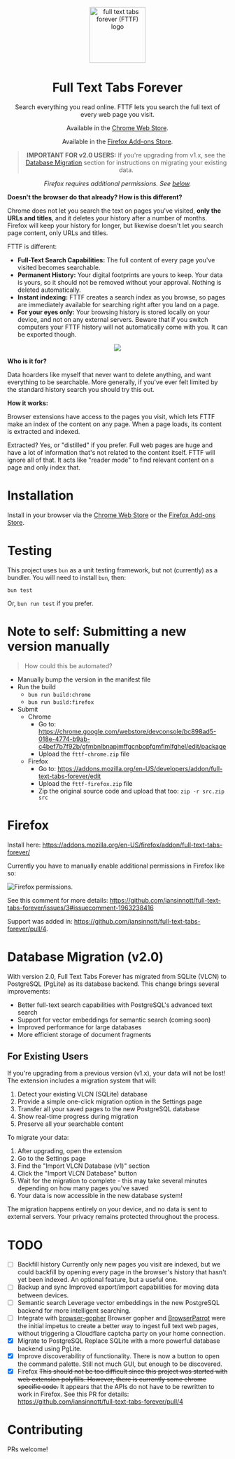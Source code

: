 <!-- display a screenshot -->
<div align="center">

[<img src="src/assets/icon-1.png" alt="full text tabs forever (FTTF) logo" width=128>](https://chrome.google.com/webstore/detail/full-text-tabs-forever/gfmbnlbnapjmffgcnbopfgmflmlfghel)<br>

# Full Text Tabs Forever

Search everything you read online. FTTF lets you search the full text of every web page you visit.

Available in the [Chrome Web Store](https://chrome.google.com/webstore/detail/full-text-tabs-forever/gfmbnlbnapjmffgcnbopfgmflmlfghel).

Available in the [Firefox Add-ons Store](https://addons.mozilla.org/en-US/firefox/addon/full-text-tabs-forever/).

> **IMPORTANT FOR v2.0 USERS:** If you're upgrading from v1.x, see the [Database Migration](#database-migration-v20) section for instructions on migrating your existing data.

_Firefox requires additional permissions. See [below](#firefox)._

</div>

**Doesn't the browser do that already? How is this different?**

Chrome does not let you search the text on pages you've visited, **only the URLs and titles**, and it deletes your history after a number of months. Firefox will keep your history for longer, but likewise doesn't let you search page content, only URLs and titles.


FTTF is different:

- **Full-Text Search Capabilities:** The full content of every page you've visited becomes searchable.
- **Permanent History:** Your digital footprints are yours to keep. Your data is yours, so it should not be removed without your approval. Nothing is deleted automatically.
- **Instant indexing:** FTTF creates a search index as you browse, so pages are immediately available for searching right after you land on a page.
- **For your eyes only:** Your browsing history is stored locally on your device, and not on any external servers. Beware that if you switch computers your FTTF history will not automatically come with you. It can be exported though.

<div align="center">

![](static/screenshot-1.png)

</div>

**Who is it for?**

Data hoarders like myself that never want to delete anything, and want everything to be searchable. More generally, if you've ever felt limited by the standard history search you should try this out.

**How it works:**

Browser extensions have access to the pages you visit, which lets FTTF make an index of the content on any page. When a page loads, its content is extracted and indexed.

Extracted? Yes, or "distilled" if you prefer. Full web pages are huge and have a lot of information that's not related to the content itself. FTTF will ignore all of that. It acts like "reader mode" to find relevant content on a page and only index that.

# Installation

Install in your browser via the [Chrome Web Store](https://chrome.google.com/webstore/detail/full-text-tabs-forever/gfmbnlbnapjmffgcnbopfgmflmlfghel) or the [Firefox Add-ons Store](https://addons.mozilla.org/en-US/firefox/addon/full-text-tabs-forever/).

# Testing

This project uses `bun` as a unit testing framework, but not (currently) as a bundler. You will need to install `bun`, then:

`bun test`

Or, `bun run test` if you prefer.

# Note to self: Submitting a new version manually

> How could this be automated?

- Manually bump the version in the manifest file
- Run the build
  - `bun run build:chrome`
  - `bun run build:firefox`
- Submit
  - Chrome
    - Go to: https://chrome.google.com/webstore/devconsole/bc898ad5-018e-4774-b9ab-c4bef7b7f92b/gfmbnlbnapjmffgcnbopfgmflmlfghel/edit/package
    - Upload the `fttf-chrome.zip` file
  - Firefox
    - Go to: https://addons.mozilla.org/en-US/developers/addon/full-text-tabs-forever/edit
    - Upload the `fttf-firefox.zip` file
    - Zip the original source code and upload that too: `zip -r src.zip src`

# Firefox

Install here: https://addons.mozilla.org/en-US/firefox/addon/full-text-tabs-forever/

Currently you have to manually enable additional permissions in Firefox like so:

![Firefox permissions](https://drive.zenture.cloud/s/d3mboA7GwPCXH8b/download).

See this comment for more details: https://github.com/iansinnott/full-text-tabs-forever/issues/3#issuecomment-1963238416

Support was added in: https://github.com/iansinnott/full-text-tabs-forever/pull/4.

# Database Migration (v2.0)

With version 2.0, Full Text Tabs Forever has migrated from SQLite (VLCN) to PostgreSQL (PgLite) as its database backend. This change brings several improvements:

- Better full-text search capabilities with PostgreSQL's advanced text search
- Support for vector embeddings for semantic search (coming soon)
- Improved performance for large databases
- More efficient storage of document fragments

## For Existing Users

If you're upgrading from a previous version (v1.x), your data will not be lost! The extension includes a migration system that will:

1. Detect your existing VLCN (SQLite) database
2. Provide a simple one-click migration option in the Settings page
3. Transfer all your saved pages to the new PostgreSQL database
4. Show real-time progress during migration
5. Preserve all your searchable content

To migrate your data:

1. After upgrading, open the extension
2. Go to the Settings page
3. Find the "Import VLCN Database (v1)" section
4. Click the "Import VLCN Database" button
5. Wait for the migration to complete - this may take several minutes depending on how many pages you've saved
6. Your data is now accessible in the new database system!

The migration happens entirely on your device, and no data is sent to external servers. Your privacy remains protected throughout the process.

# TODO

- [ ] Backfill history
      Currently only new pages you visit are indexed, but we could backfill by opening every page in the browser's history that hasn't yet been indexed. An optional feature, but a useful one.
- [ ] Backup and sync
      Improved export/import capabilities for moving data between devices.
- [ ] Semantic search
      Leverage vector embeddings in the new PostgreSQL backend for more intelligent searching.
- [ ] Integrate with [browser-gopher](https://github.com/iansinnott/browser-gopher)
      Browser gopher and [BrowserParrot](https://www.browserparrot.com/) were the initial impetus to create a better way to ingest full text web pages, without triggering a Cloudflare captcha party on your home connection.
- [x] Migrate to PostgreSQL
      Replace SQLite with a more powerful database backend using PgLite.
- [x] Improve discoverability of functionality.
      There is now a button to open the command palette. Still not much GUI, but enough to be discovered.
- [x] Firefox
      ~~This should not be too difficult since this project was started with web extension polyfills. However, there is currently some chrome specific code.~~
      It appears that the APIs do not have to be rewritten to work in Firefox. See this PR for details: https://github.com/iansinnott/full-text-tabs-forever/pull/4

# Contributing

PRs welcome!
